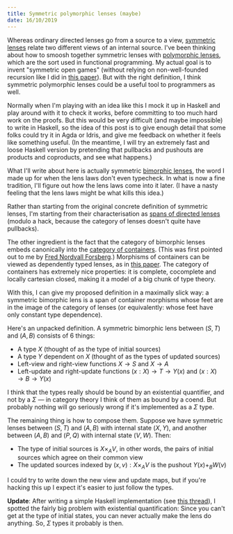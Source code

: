 ```yaml
---
title: Symmetric polymorphic lenses (maybe)
date: 16/10/2019
---
```


Whereas ordinary directed lenses go from a source to a view, [symmetric lenses](https://www.cis.upenn.edu/~bcpierce/papers/symmetric.pdf) relate two different views of an internal source. I've been thinking about how to smoosh together symmetric lenses with [polymorphic lenses](http://comonad.com/reader/2012/mirrored-lenses/), which are the sort used in functional programming. My actual goal is to invent "symmetric open games" (without relying on non-well-founded recursion like I did in [this paper](https://arxiv.org/abs/1904.11287)). But with the right definition, I think symmetric polymorphic lenses could be a useful tool to programmers as well.

Normally when I'm playing with an idea like this I mock it up in Haskell and play around with it to check it works, before committing to too much hard work on the proofs. But this would be very difficult (and maybe impossible) to write in Haskell, so the idea of this post is to give enough detail that some folks could try it in Agda or Idris, and give me feedback on whether it feels like something useful. (In the meantime, I will try an extremely fast and loose Haskell version by pretending that pullbacks and pushouts are products and coproducts, and see what happens.)

What I'll write about here is actually symmetric [bimorphic lenses](/posts/2018-08-16-lenses-for-philosophers.html), the word I made up for when the lens laws don't even typecheck. In what is now a fine tradition, I'll figure out how the lens laws come into it later. (I have a nasty feeling that the lens laws might be what kills this idea.)

Rather than starting from the original concrete definition of symmetric lenses, I'm starting from their characterisation as [spans of directed lenses](https://web.science.mq.edu.au/~mike/papers/78.pdf) (modulo a hack, because the category of lenses doesn't quite have pullbacks).

The other ingredient is the fact that the category of bimorphic lenses embeds canonically into the [category of containers](https://people.cs.nott.ac.uk/psztxa/publ/fossacs03.pdf). (This was first pointed out to me by [Fred Nordvall Forsberg](https://personal.cis.strath.ac.uk/fredrik.nordvall-forsberg/).) Morphisms of containers can be viewed as dependently typed lenses, as in [this paper](https://arxiv.org/abs/1908.02202). The category of containers has extremely nice properties: it is complete, cocomplete and locally cartesian closed, making it a model of a big chunk of type theory.

With this, I can give my proposed definition in a maximally slick way: a symmetric bimorphic lens is a span of container morphisms whose feet are in the image of the category of lenses (or equivalently: whose feet have only constant type dependence).

Here's an unpacked definition. A symmetric bimorphic lens between $(S, T)$ and $(A, B)$ consists of 6 things:

- A type $X$ (thought of as the type of initial sources)
- A type $Y$ dependent on $X$ (thought of as the types of updated sources)
- Left-view and right-view functions $X \to S$ and $X \to A$
- Left-update and right-update functions $(x : X) \to T \to Y (x)$ and $(x : X) \to B \to Y (x)$

I think that the types really should be bound by an existential quantifier, and not by a $\Sigma$ — in category theory I think of them as bound by a coend. But probably nothing will go seriously wrong if it's implemented as a $\Sigma$ type.

The remaining thing is how to compose them. Suppose we have symmetric lenses between $(S, T)$ and $(A, B)$ with internal state $(X, Y)$, and another between $(A, B)$ and $(P, Q)$ with internal state $(V, W)$. Then:

- The type of initial sources is $X \times_A V$, in other words, the pairs of initial sources which agree on their common view
- The updated sources indexed by $(x, v) : X \times_A V$ is the pushout $Y (x) +_B W (v)$

I could try to write down the new view and update maps, but if you're hacking this up I expect it's easier to just follow the types.

**Update**: After writing a simple Haskell implementation (see [this thread](https://twitter.com/_julesh_/status/1184569609300664320)), I spotted the fairly big problem with existential quantification: Since you can't get at the type of initial states, you can never actually make the lens do anything. So, $\Sigma$ types it probably is then.

